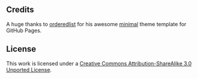 ## Credits

A huge thanks to [orderedlist](https://github.com/orderedlist) for his awesome [minimal](http://github.com/orderedlist/minimal) theme template for GitHub Pages.

## License

This work is licensed under a [Creative Commons Attribution-ShareAlike 3.0 Unported License](http://creativecommons.org/licenses/by-sa/3.0/).
